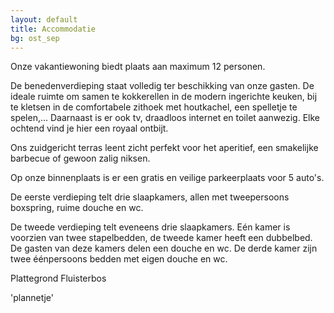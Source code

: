 ```yaml
---
layout: default
title: Accommodatie
bg: ost_sep
---
```


Onze vakantiewoning biedt plaats aan maximum 12 personen.

De benedenverdieping staat volledig ter beschikking van onze gasten. De ideale ruimte om samen te kokkerellen in de modern ingerichte keuken, bij te kletsen in de comfortabele zithoek met houtkachel, een spelletje te spelen,... Daarnaast is er ook tv, draadloos internet en toilet aanwezig. 
Elke ochtend vind je hier een royaal ontbijt.

Ons zuidgericht terras leent zicht perfekt voor het aperitief, een smakelijke barbecue of gewoon zalig niksen.

Op onze binnenplaats is er een gratis en veilige parkeerplaats voor 5 auto's.

De eerste verdieping telt drie slaapkamers, allen met tweepersoons boxspring, ruime douche en wc.

De tweede verdieping telt eveneens drie slaapkamers. Eén kamer is voorzien van twee stapelbedden, de tweede kamer heeft een dubbelbed. De gasten van deze kamers delen een douche en wc. 
De derde kamer zijn twee éénpersoons bedden met eigen douche en wc.

Plattegrond Fluisterbos

'plannetje'
